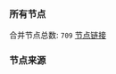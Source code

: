### 所有节点
合并节点总数: `709`
[节点链接](https://raw.githubusercontent.com/rzhy1/11/master/sub/sub_merge_base64.txt)

### 节点来源